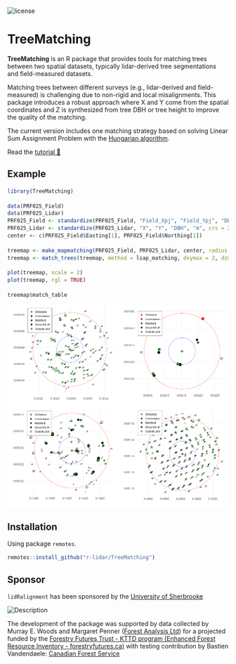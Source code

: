 ![license](https://img.shields.io/badge/Licence-MIT-blue.svg)

# TreeMatching

**TreeMatching** is an R package that provides tools for matching trees between two spatial datasets, typically lidar-derived tree segmentations and field-measured datasets.

Matching trees between different surveys (e.g., lidar-derived and field-measured) is challenging due to non-rigid and local misalignments. This package introduces a robust approach where X and Y come from the spatial coordinates and Z is synthesized from tree DBH or tree height to improve the quality of the matching.

The current version includes one matching strategy based on solving Linear Sum Assignment Problem with the [Hungarian algorithm](https://en.wikipedia.org/wiki/Hungarian_algorithm).

Read the [tutorial 📖](https://r-lidar.github.io/TreeMatching/articles/Tutorial.html)

## Example

```r
library(TreeMatching)

data(PRF025_Field)
data(PRF025_Lidar)
PRF025_Field <- standardize(PRF025_Field, "Field_Xpj", "Field_Ypj", "DBH", "cm", crs = 2959)
PRF025_Lidar <- standardize(PRF025_Lidar, "X", "Y", "DBH", "m", crs = 2959)
center <- c(PRF025_Field$Easting[1], PRF025_Field$Northing[1])

treemap <- make_mapmatching(PRF025_Field, PRF025_Lidar, center, radius = 11.28)
treemap <- match_trees(treemap, method = lsap_matching, dxymax = 2, dzmax = 40)

plot(treemap, scale = 2)
plot(treemap, rgl = TRUE)

treemap$match_table
```


![](man/figures/PRF.png)

## Installation

Using package `remotes`.

```r
remotes::install_github("r-lidar/TreeMatching")
```

## Sponsor

`lidRalignment` has been sponsored by the [University of Sherbrooke](https://www.usherbrooke.ca/)

<img src="https://upload.wikimedia.org/wikipedia/commons/thumb/2/23/Universit%C3%A9_de_Sherbrooke_%28logo%29_%282%29.svg/langfr-1920px-Universit%C3%A9_de_Sherbrooke_%28logo%29_%282%29.svg.png" alt="Description" width="400">

The development of the package was supported by data collected by Murray E. Woods and Margaret Penner ([Forest Analysis Ltd](http://forestanalysis.ca/))  for a projected funded by the [Forestry Futures Trust - KTTD program (Enhanced Forest Resource Inventory - forestryfutures.ca)](https://www.forestryfutures.ca/forest-resource-inventory) with testing contribution by Bastien Vandendaele: [Canadian Forest Service](https://natural-resources.canada.ca/science-data/science-research/research-centres/laurentian-forestry-centre)
